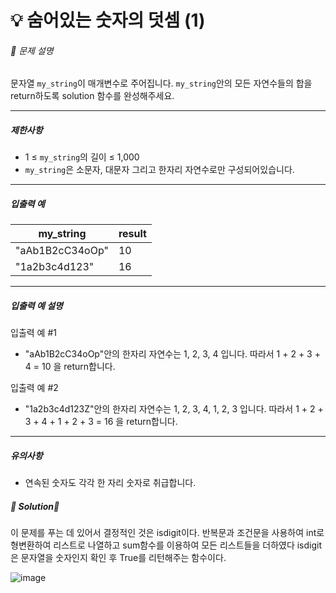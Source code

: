 # 💡 숨어있는 숫자의 덧셈 (1)

###### 📃 문제 설명

문자열 `my_string`이 매개변수로 주어집니다. `my_string`안의 모든 자연수들의 합을 return하도록 solution 함수를 완성해주세요.

---

##### 제한사항

- 1 ≤ `my_string`의 길이 ≤ 1,000
- `my_string`은 소문자, 대문자 그리고 한자리 자연수로만 구성되어있습니다.

---

##### 입출력 예

| my_string       | result |
| --------------- | ------ |
| "aAb1B2cC34oOp" | 10     |
| "1a2b3c4d123"   | 16     |

---

##### 입출력 예 설명

입출력 예 #1

- "aAb1B2cC34oOp"안의 한자리 자연수는 1, 2, 3, 4 입니다. 따라서 1 + 2 + 3 + 4 = 10 을 return합니다.

입출력 예 #2

- "1a2b3c4d123Z"안의 한자리 자연수는 1, 2, 3, 4, 1, 2, 3 입니다. 따라서 1 + 2 + 3 + 4 + 1 + 2 + 3 = 16 을 return합니다.

---

##### 유의사항

- 연속된 숫자도 각각 한 자리 숫자로 취급합니다.



##### 🔑 Solution🔑

이 문제를 푸는 데 있어서 결정적인 것은 isdigit이다. 반복문과 조건문을 사용하여 int로 형변환하여 리스트로 나열하고 sum함수를 이용하여 모든 리스트들을 더하였다 isdigit은 문자열을 숫자인지 확인 후 True를 리턴해주는 함수이다.

![image](https://user-images.githubusercontent.com/116260619/215692121-2eb83cbd-5eeb-43ce-9af3-04ed0edd2165.png)
